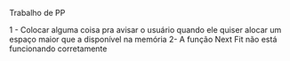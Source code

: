 Trabalho de PP

1 - Colocar alguma coisa pra avisar o usuário quando ele quiser alocar um espaço maior que a disponível na memória
2- A função Next Fit não está funcionando corretamente
